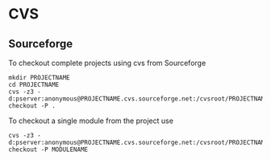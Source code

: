 # CVS #

## Sourceforge ##

To checkout complete projects using cvs from Sourceforge

	mkdir PROJECTNAME
	cd PROJECTNAME
	cvs -z3 -d:pserver:anonymous@PROJECTNAME.cvs.sourceforge.net:/cvsroot/PROJECTNAME checkout -P .
	
To checkout a single module from the project use  

	cvs -z3 -d:pserver:anonymous@PROJECTNAME.cvs.sourceforge.net:/cvsroot/PROJECTNAME checkout -P MODULENAME